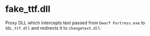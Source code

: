 # fake_ttf.dll

Proxy DLL which intercepts text passed from `Dwarf Fortress.exe` to `SDL_ttf.dll` and redirects it to `changetext.dll`.
